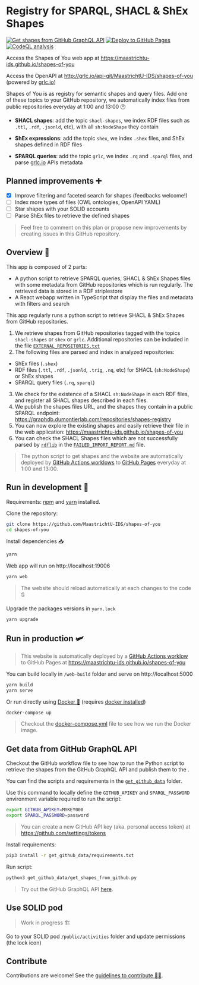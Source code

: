 # Registry for SPARQL, SHACL & ShEx Shapes

[![Get shapes from GitHub GraphQL API](https://github.com/MaastrichtU-IDS/shapes-of-you/workflows/Get%20shapes%20from%20GitHub/badge.svg)](https://github.com/MaastrichtU-IDS/shapes-of-you/actions?query=workflow%3A%22Get+shapes+from+GitHub%22) [![Deploy to GitHub Pages](https://github.com/MaastrichtU-IDS/shapes-of-you/workflows/Deploy%20website%20to%20GitHub%20Pages/badge.svg)](https://github.com/MaastrichtU-IDS/shapes-of-you/actions?query=workflow%3A%22Deploy+website+to+GitHub+Pages%22) [![CodeQL analysis](https://github.com/MaastrichtU-IDS/shapes-of-you/workflows/CodeQL%20analysis/badge.svg)](https://github.com/MaastrichtU-IDS/shapes-of-you/actions?query=workflow%3A%22CodeQL+analysis%22) 


Access the Shapes of You web app at https://maastrichtu-ids.github.io/shapes-of-you

Access the OpenAPI at http://grlc.io/api-git/MaastrichtU-IDS/shapes-of-you (powered by [grlc.io](http://grlc.io))

Shapes of You is as registry for semantic shapes and query files. Add one of these  topics to your GitHub repository, we automatically index files from public repositories everyday at 1:00 and 13:00 🕐

* **SHACL shapes**: add the topic `shacl-shapes`, we index RDF files such as `.ttl`, `.rdf`, `.jsonld`, etc), with all `sh:NodeShape` they contain

* **ShEx expressions**: add the topic `shex`, we index `.shex` files, and ShEx shapes defined in RDF files

* **SPARQL queries**: add the topic `grlc`, we index `.rq` and `.sparql` files, and parse [grlc.io](http://grlc.io) APIs metadata


## Planned improvements ➕

- [x] Improve filtering and faceted search for shapes (feedbacks welcome!)
- [ ] Index more types of files (OWL ontologies, OpenAPI YAML)
- [ ] Star shapes with your SOLID accounts
- [ ] Parse ShEx files to retrieve the defined shapes

> Feel free to comment on this plan or propose new improvements by creating issues in this GitHub repository.

## Overview 🧭

This app is composed of 2 parts:

* A python script to retrieve SPARQL queries, SHACL & ShEx Shapes files with some metadata from GitHub repositories which is run regularly. The retrieved data is stored in a RDF striplestore
* A React webapp written in TypeScript that display the files and metadata with filters and search

This app regularly runs a python script to retrieve SHACL & ShEx Shapes from GitHub repositories. 

1. We retrieve shapes from GitHub repositories tagged with the topics `shacl-shapes` or `shex` or `grlc`. Additional repositories can be included in the file [`EXTERNAL_REPOSITORIES.txt`](https://github.com/MaastrichtU-IDS/shapes-of-you/blob/main/EXTERNAL_REPOSITORIES.txt)
2. The following files are parsed and index in analyzed repositories:
  * ShEx files (`.shex`)
  * RDF files (`.ttl`, `.rdf`, `.jsonld`, `.trig`, `.nq`, etc)  for SHACL (`sh:NodeShape`) or ShEx shapes
  * SPARQL query files (`.rq`, `sparql`)
3. We check for the existence of a SHACL `sh:NodeShape` in each RDF files, and register all SHACL shapes described in each files.
4. We publish the shapes files URL, and the shapes they contain in a public SPARQL endpoint: https://graphdb.dumontierlab.com/repositories/shapes-registry
5. You can now explore the existing shapes and easily retrieve their file in the web application: https://maastrichtu-ids.github.io/shapes-of-you
6. You can check the SHACL Shapes files which are not successfully parsed by [`rdflib`](https://rdflib.readthedocs.io/en/stable/) in the [`FAILED_IMPORT_REPORT.md`](/FAILED_IMPORT_REPORT.md) file.

> The python script to get shapes and the website are automatically deployed by [GitHub Actions worklows](https://github.com/MaastrichtU-IDS/shapes-of-you/actions?query=workflow%3A%22Deploy+to+GitHub+Pages%22) to [GitHub Pages](https://maastrichtu-ids.github.io/shapes-of-you) everyday at 1:00 and 13:00. 


## Run in development 🚧

Requirements:  [npm](https://www.npmjs.com/get-npm) and [yarn](https://classic.yarnpkg.com/en/docs/install/#debian-stable) installed.

Clone the repository:

```bash
git clone https://github.com/MaastrichtU-IDS/shapes-of-you
cd shapes-of-you
```

Install dependencies :inbox_tray:

```bash
yarn
```

Web app will run on http://localhost:19006

```bash
yarn web
```

> The website should reload automatically at each changes to the code :arrows_clockwise:

Upgrade the packages versions in `yarn.lock`

```bash
yarn upgrade
```

## Run in production 🛩️

> This website is automatically deployed by a [GitHub Actions worklow](https://github.com/MaastrichtU-IDS/shapes-of-you/actions?query=workflow%3A%22Deploy+to+GitHub+Pages%22) to GitHub Pages at https://maastrichtu-ids.github.io/shapes-of-you

You can build locally in `/web-build` folder and serve on http://localhost:5000

```bash
yarn build
yarn serve
```

Or run directly using [Docker :whale:](https://docs.docker.com/get-docker/) (requires [docker installed](https://docs.docker.com/get-docker/))

```bash
docker-compose up
```

> Checkout the [docker-compose.yml](/docker-compose.yml) file to see how we run the Docker image.

## Get data from GitHub GraphQL API

Checkout the GitHub workflow file to see how to run the Python script to retrieve the shapes from the GitHub GraphQL API and publish them to the .

You can find the scripts and requirements in the [`get_github_data`](https://github.com/MaastrichtU-IDS/shapes-of-you/tree/main/get_github_data) folder.

Use this command to locally define the `GITHUB_APIKEY` and `SPARQL_PASSWORD` environment variable required to run the script:

```bash
export GITHUB_APIKEY=MYKEY000
export SPARQL_PASSWORD=password
```

> You can create a new GitHub API key (aka. personal access token) at https://github.com/settings/tokens

Install requirements:

```bash
pip3 install -r get_github_data/requirements.txt
```

Run script:

```bash
python3 get_github_data/get_shapes_from_github.py
```

> Try out the GitHub GraphQL API [here](https://developer.github.com/v4/explorer/).

## Use SOLID pod

> Work in progress 🏗️

Go to your SOLID pod `/public/activities` folder and update permissions (the lock icon)

## Contribute

Contributions are welcome! See the [guidelines to contribute 👨‍💻](/CONTRIBUTING.md).

